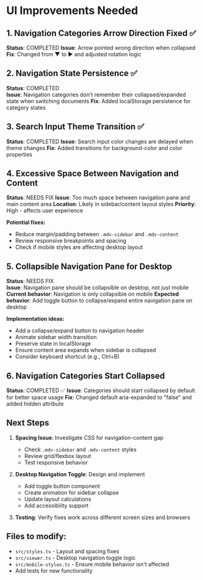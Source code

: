 # UI Improvements Needed

## 1. Navigation Categories Arrow Direction Fixed ✅

**Status**: COMPLETED
**Issue**: Arrow pointed wrong direction when collapsed
**Fix**: Changed from ▼ to ▶ and adjusted rotation logic

## 2. Navigation State Persistence ✅

**Status**: COMPLETED  
**Issue**: Navigation categories don't remember their collapsed/expanded state when switching documents
**Fix**: Added localStorage persistence for category states

## 3. Search Input Theme Transition ✅

**Status**: COMPLETED
**Issue**: Search input color changes are delayed when theme changes
**Fix**: Added transitions for background-color and color properties

## 4. Excessive Space Between Navigation and Content

**Status**: NEEDS FIX
**Issue**: Too much space between navigation pane and main content area
**Location**: Likely in sidebar/content layout styles
**Priority**: High - affects user experience

**Potential fixes:**

- Reduce margin/padding between `.mdv-sidebar` and `.mdv-content`
- Review responsive breakpoints and spacing
- Check if mobile styles are affecting desktop layout

## 5. Collapsible Navigation Pane for Desktop

**Status**: NEEDS FIX  
**Issue**: Navigation pane should be collapsible on desktop, not just mobile
**Current behavior**: Navigation is only collapsible on mobile
**Expected behavior**: Add toggle button to collapse/expand entire navigation pane on desktop

**Implementation ideas:**

- Add a collapse/expand button to navigation header
- Animate sidebar width transition
- Preserve state in localStorage
- Ensure content area expands when sidebar is collapsed
- Consider keyboard shortcut (e.g., Ctrl+B)

## 6. Navigation Categories Start Collapsed

**Status**: COMPLETED ✅
**Issue**: Categories should start collapsed by default for better space usage
**Fix**: Changed default aria-expanded to "false" and added hidden attribute

## Next Steps

1. **Spacing Issue**: Investigate CSS for navigation-content gap
   - Check `.mdv-sidebar` and `.mdv-content` styles
   - Review grid/flexbox layout
   - Test responsive behavior

2. **Desktop Navigation Toggle**: Design and implement
   - Add toggle button component
   - Create animation for sidebar collapse
   - Update layout calculations
   - Add accessibility support

3. **Testing**: Verify fixes work across different screen sizes and browsers

## Files to modify:

- `src/styles.ts` - Layout and spacing fixes
- `src/viewer.ts` - Desktop navigation toggle logic
- `src/mobile-styles.ts` - Ensure mobile behavior isn't affected
- Add tests for new functionality
